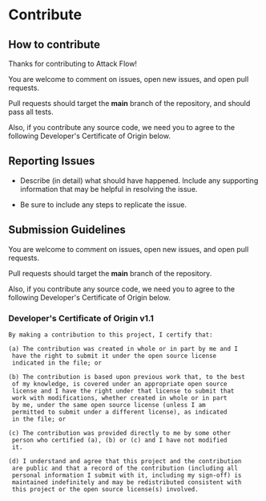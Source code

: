 # Contribute

## How to contribute

Thanks for contributing to Attack Flow!

You are welcome to comment on issues, open new issues, and open pull requests.

Pull requests should target the **main** branch of the repository, and should pass all tests.

Also, if you contribute any source code, we need you to agree to the following Developer's Certificate of
Origin below.

## Reporting Issues

* Describe (in detail) what should have happened. Include any supporting information that may be helpful in
  resolving the issue.

* Be sure to include any steps to replicate the issue.

## Submission Guidelines

You are welcome to comment on issues, open new issues, and open pull requests.

Pull requests should target the **main** branch of the repository.

Also, if you contribute any source code, we need you to agree to the following Developer's Certificate of
Origin below.

### Developer's Certificate of Origin v1.1

```
By making a contribution to this project, I certify that:

(a) The contribution was created in whole or in part by me and I
 have the right to submit it under the open source license
 indicated in the file; or

(b) The contribution is based upon previous work that, to the best
 of my knowledge, is covered under an appropriate open source
 license and I have the right under that license to submit that
 work with modifications, whether created in whole or in part
 by me, under the same open source license (unless I am
 permitted to submit under a different license), as indicated
 in the file; or

(c) The contribution was provided directly to me by some other
 person who certified (a), (b) or (c) and I have not modified
 it.

(d) I understand and agree that this project and the contribution
 are public and that a record of the contribution (including all
 personal information I submit with it, including my sign-off) is
 maintained indefinitely and may be redistributed consistent with
 this project or the open source license(s) involved.
```

